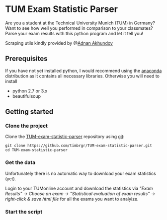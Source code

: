 # TUM Exam Statistic Parser

Are you a student at the Technical University Munich (TUM) in Germany? Want to see how well you performed in comparison to your classmates?
Parse your exam results with this python program and let it tell you!

Scraping utils kindly provided by @[Adnan Akhundov](https://github.com/aakhundov)

## Prerequisites

If you have not yet installed python, I would recommend using the [anaconda](https://www.continuum.io/downloads) distribution as it contains all necessary libraries.
Otherwise you will need to install 

- python 2.7 or 3.x
- beautifulsoup


## Getting started

### Clone the project
Clone the [TUM-exam-statistic-parser](https://github.com/timbrgr/TUM-exam-statistic-parser) repository using [git](http://git-scm.com/):

```
git clone https://github.com/timbrgr/TUM-exam-statistic-parser.git
cd TUM-exam-statistic-parser
```

### Get the data

Unfortunately there is no automatic way to download your exam statistics (yet). 

Login to your TUMonline account and download the statistics via *"Exam Results" -> Choose an exam -> "Statistical evaluation
of exam results"	-> right-click & save html file* for all the exams you want to analyize.

### Start the script
